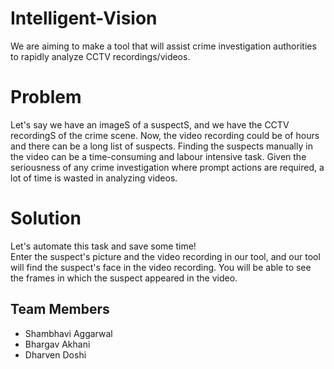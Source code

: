 # Intelligent-Vision
We are aiming to make a tool that will assist crime investigation authorities to rapidly analyze CCTV recordings/videos. 

# Problem
Let's say we have an imageS of a suspectS, and we have the CCTV recordingS of the crime scene. Now, the video recording could be of hours and there can be a long list of suspects. Finding the suspects manually in the video can be a time-consuming and labour intensive task. Given the seriousness of any crime investigation where prompt actions are required, a lot of time is wasted in analyzing videos. 

# Solution
Let's automate this task and save some time!<br> Enter the suspect's picture and the video recording in our tool, and our tool will find the suspect's face in the video recording. You will be able to see the frames in which the suspect appeared in the video. 

## Team Members
<ul>
  <li> Shambhavi Aggarwal </li>
  <li> Bhargav Akhani </li>
  <li> Dharven Doshi </li>

